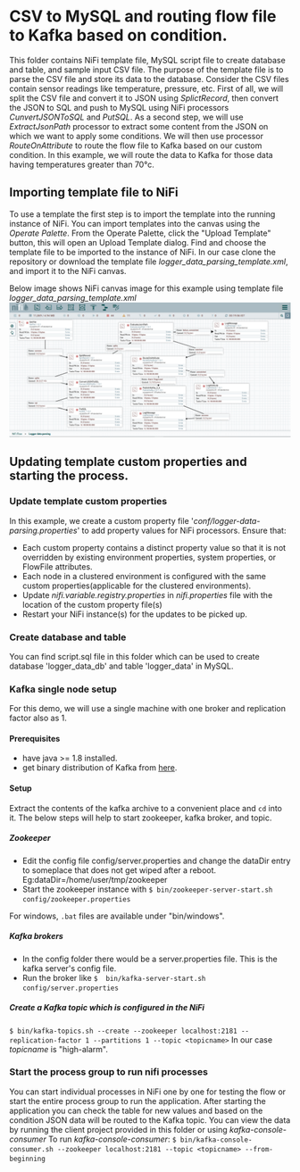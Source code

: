 # CSV to MySQL and routing flow file to Kafka based on condition.
This folder contains NiFi template file, MySQL script file to create database and table, and sample input CSV file.
The purpose of the template file is to parse the CSV file and store its data to the database. Consider the CSV files contain sensor readings like temperature, pressure, etc. First of all, we will split the CSV file and convert it to JSON using *SplictRecord*, then convert the JSON to SQL and push to MySQL using NiFi processors *CunvertJSONToSQL* and *PutSQL*. As a second step, we will use *ExtractJsonPath* processor to extract some content from the JSON on which we want to apply some conditions. We will then use processor *RouteOnAttribute* to route the flow file to Kafka based on our custom condition. In this example, we will route the data to Kafka for those data having temperatures greater than 70°c.
## Importing template file to NiFi
To use a template the first step is to import the template into the running instance of NiFi. You can import templates into the canvas using the *Operate Palette*. From the Operate Palette, click the "Upload Template" button, this will open an Upload Template dialog. Find and choose the template file to be imported to the instance of NiFi.
In our case clone the repository or download the template file *logger_data_parsing_template.xml*, and import it to the NiFi canvas.

Below image shows NiFi canvas image for this example using template file *logger_data_parsing_template.xml*
![NiFi canvas image of complete process](https://github.com/VishnuGurudathan/nifi-examples/blob/develop/csv-to-mysql-and-kafka/image.png)


## Updating template custom properties and starting the process.
### Update template custom properties
In this example, we create a custom property file '*conf/logger-data-parsing.properties*' to add property values for NiFi processors. Ensure that:
- Each custom property contains a distinct property value so that it is not overridden by existing environment properties, system properties, or FlowFile attributes.
- Each node in a clustered environment is configured with the same custom properties(applicable for the clustered environments).
- Update *nifi.variable.registry.properties* in *nifi.properties* file with the location of the custom property file(s)
- Restart your NiFi instance(s) for the updates to be picked up.
### Create database and table
You can find script.sql file in this folder which can be used to create database 'logger_data_db' and table 'logger_data' in MySQL.
### Kafka single node setup
For this demo, we will use a single machine with one broker and replication factor also as 1.
#### Prerequisites
- have java >= 1.8 installed.
- get binary distribution of Kafka from [here](https://kafka.apache.org/downloads).
#### Setup
Extract the contents of the kafka archive to a convenient place and `cd` into it. The below steps will help to start zookeeper, kafka broker, and topic.

##### Zookeeper
- Edit the config file config/server.properties and change the dataDir entry to someplace that does not get wiped after a reboot. Eg:dataDir=/home/user/tmp/zookeeper
- Start the zookeeper instance with
`$ bin/zookeeper-server-start.sh config/zookeeper.properties`

For windows, `.bat` files are available under "bin/windows".
##### Kafka brokers
- In the config folder there would be a server.properties file. This is the kafka server's config file.
- Run the broker like
`$  bin/kafka-server-start.sh config/server.properties`

##### Create a Kafka topic which is configured in the NiFi
`$ bin/kafka-topics.sh --create --zookeeper localhost:2181 --replication-factor 1 --partitions 1 --topic <topicname>`
In our case *topicname* is "high-alarm".
### Start the process group to run nifi processes
You can start individual processes in NiFi one by one for testing the flow or start the entire process group to run the application.
After starting the application you can check the table for new values and based on the condition JSON data will be routed to the Kafka topic. You can view the data by running the client project provided in this folder or using *kafka-console-consumer* To run *kafka-console-consumer*:
`$ bin/kafka-console-consumer.sh --zookeeper localhost:2181 --topic <topicname> --from-beginning` 
